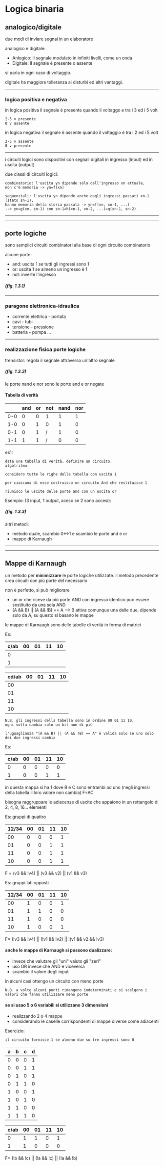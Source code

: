 # Logica binaria

## analogico/digitale

due modi di inviare segnai in un elaboratore

analogico e digitale:

* Anlogico: il segnale modulato in infiniti livelli, come un onda
* Digitale: il segnale è presente o assente

si parla in ogni caso di voltaggio.

digitale ha maggiore tolleranza ai disturbi ed altri vantaggi.

---
### logica positiva e negativa

in logica positiva il segnale è presente quando il voltaggo e tra i 3 ed i 5 volt

    2-5 v presente
    0 v assente

in logica negativa il segnale è assente quando il voltaggio è tra i 2 ed i 5 volt

    2-5 v assente
    0 v presente
---
i circuiti logici sono dispositivi con segnali digitali in ingresso (input) ed in uscita (output)

due classi di circuiti logici:

    combinatorio: l'uscita yn dipende solo dall'ingresso xn attuale, 
    non c'è memoria -> yn=f(xn)

    sequenziali: l'uscita yn dipende anche dagli ingressi passati xn-1 (stato sn-1),
    hanno memoria della storia passata -> yn=f(xn, xn-1, ...)
    --> yn=g(xn, sn-1) con sn-1=h(xn-1, xn-2, ...)=q(xn-1, sn-2)

---
---
## porte logiche
sono semplici circuiti combinatori alla base di ogni circuito combinatorio

alcune porte:

* and: uscita 1 se tutti gli ingressi sono 1
* or: uscita 1 se almeno un ingresso è 1
* not: inverte l'ingresso

##### (fig. 1.3.1)

---
### paragone elettronica-idraulica

* corrente elettrica - portata
* cavi - tubi
* tensione - pressione
* batteria - pompa
    ...

---
### realizzazione fisica porte logiche

trensistor: regola il segnale attraverso un'altro segnale

##### (fig. 1.3.2)

le porte nand e nor sono le porte and e or negate

#### Tabella di verità
|     | and | or  | not | nand | nor |
| --- | --- | --- | --- | ---- | --- |
| 0-0 | 0   | 0   | 1   | 1    | 1   |
| 1-0 | 0   | 1   | 0   | 1    | 0   |
| 0-1 | 0   | 1   | /   | 1    | 0   |
| 1-1 | 1   | 1   | /   | 0    | 0   |

es1:
    
    data una tabella di verità, definire un circuito.
    algotritmo:

    considero tutte le righe della tabella con uscita 1

    per ciascuna di esse costruisco un circuito And che restituisce 1

    riunisco le uscite delle porte and con un uscita or

Esempio: (3 input, 1 output, aceso se 2 sono accesi):

##### (fig. 1.3.3)

altri metodi:

* metodo duale, scambio 0<->1 e scambio le porte and e or
* mappe di Karnaugh

---
---
## Mappe di Karnaugh

un metodo per **minimizzare** le porte logiche utilizzate. il metodo precedente crea circuiti con più porte del necessario

non è perfetto, si può migliorare

* un or che riceve da più porte AND con ingresso identico può essere sostituito da una sola AND
* (A && B) || (A && !B) == A --> B attiva comunque una delle due, dipende solo da A, su questo si basano le mappe

le mappe di Karnaugh sono delle tabelle di verità in forma di matrici 

Es:

| c/ab | 00 | 01 | 11 | 10 |
|------|----|----|----|----|
| 0    |    |    |    |    |
| 1    |    |    |    |    |

| cd/ab | 00 | 01 | 11 | 10 |
|-------|----|----|----|----|
| 00    |    |    |    |    |
| 01    |    |    |    |    |
| 11    |    |    |    |    |
| 10    |    |    |    |    |

    N.B. gli ingressi della tabella sono in ordine 00 01 11 10,
    ogni volta cambia solo un bit non di più

    l'uguaglianza "(A && B) || (A && !B) == A" è valida solo se uno solo dei due ingressi cambia

Es: 

| c/ab | 00 | 01 | 11 | 10 |
|------|----|----|----|----|
| 0    | 0  | 0  | 0  | 0  |
| 1    | 0  | 0  | 1  | 1  |

in questa mappa si ha 1 dove B e C sono entrambi ad uno (negli ingressi della tabella il loro valore non cambia) F=AC

bisogna raggruppare le adiacenze di uscite che appaiono in un rettangolo di 2, 4, 8, 16... elementi

Es: gruppi di quattro

| 12/34 | 00 | 01 | 11 | 10 |
|-------|----|----|----|----|
| 00    | 0  | 0  | 0  | 1  |
| 01    | 0  | 0  | 1  | 1  |
| 11    | 0  | 0  | 1  | 1  |
| 10    | 0  | 0  | 1  | 1  |

F = (v3 && !v4) || (v3 && v2) || (v1 && v3)

Es: gruppi lati opposti

| 12/34 | 00 | 01 | 11  | 10 |
|-------|----|----|----|----|
| 00    | 1  | 0  | 0  | 1  |
| 01    | 1  | 1  | 0  | 0  |
| 11    | 1  | 0  | 0  | 0  |
| 10    | 1  | 0  | 0  | 1  |

F= (!v3 && !v4) || (!v1 && !v2) || !(v1 && v2 && !v3)

#### anche le mappe di Karnaugh si possono dualizzare:

* invece che valutare gli "uni" valuto gli "zeri"
* uso OR invece che AND e viceversa
* scambio il valore degli input

in alcuni casi ottengo un circuito con meno porte

    N.B. a volte alcuni punti rimangono indeterminati e si scelgono i valori che fanno utilizzare meno porte

#### se si usao 5 o 6 variabili si utilizzano 3 dimensioni

* realizzando 2 o 4 mappe
* considerando le caselle corrispondenti di mappe diverse come adiacenti

Esercizio:

    il circuito fornisce 1 se almeno due su tre ingressi sono 0

| a | b | c | d |
|---|---|---|---|
| 0 | 0 | 0 | 1 |
| 0 | 0 | 1 | 1 |
| 0 | 1 | 0 | 1 |
| 0 | 1 | 1 | 0 |
| 1 | 0 | 0 | 1 |
| 1 | 0 | 1 | 0 |
| 1 | 1 | 0 | 0 |
| 1 | 1 | 1 | 0 |

| c/ab | 00 | 01 | 11 | 10 |
|------|----|----|----|----|
| 0    | 1  | 1  | 0  | 1  |
| 1    | 1  | 0  | 0  | 0  |

F= (!b && !c) || (!a && !c) || (!a && !b)